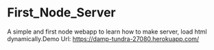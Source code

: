 # First_Node_Server
A simple and first node webapp to learn how to make server, load html dynamically.Demo Url: https://damp-tundra-27080.herokuapp.com/
